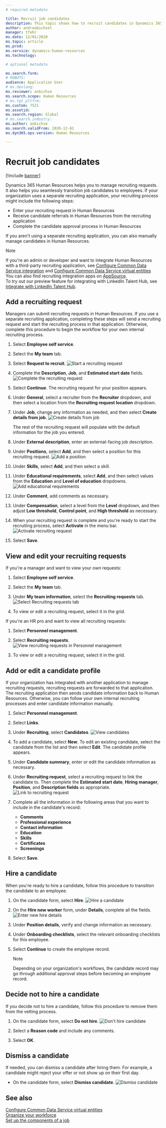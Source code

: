 ```yaml
---
# required metadata

title: Recruit job candidates
description: This topic shows how to recruit candidates in Dynamics 365 Human Resources.
author: andreabichsel
manager: tfehr
ms.date: 12/01/2020
ms.topic: article
ms.prod: 
ms.service: dynamics-human-resources
ms.technology: 

# optional metadata

ms.search.form: 
# ROBOTS: 
audience: Application User
# ms.devlang: 
ms.reviewer: anbichse
ms.search.scope: Human Resources
# ms.tgt_pltfrm: 
ms.custom: 7521
ms.assetid: 
ms.search.region: Global
# ms.search.industry: 
ms.author: anbichse
ms.search.validFrom: 2020-12-01
ms.dyn365.ops.version: Human Resources

---
```


# Recruit job candidates

[!include [banner](includes/preview-feature.md)]

Dynamics 365 Human Resources helps you to manage recruiting requests. It also helps you seamlessly transition job candidates to employees. If your organization uses a separate recruiting application, your recruiting process might include the following steps:

- Enter your recruiting request in Human Resources
- Receive candidate referrals in Human Resources from the recruiting application
- Complete the candidate approval process in Human Resources

If you aren't using a separate recruiting application, you can also manually manage candidates in Human Resources.

>[!NOTE]
>If you're an admin or developer and want to integrate Human Resources with a third-party recruiting application, see [Configure Common Data Service integration](hr-admin-integration-common-data-service.md) and [Configure Common Data Service virtual entities](hr-admin-integration-common-data-service-virtual-entities.md)<br>
> You can also find recruiting integration apps on [AppSource](https://appsource.microsoft.com/marketplace/apps?search=recruiting%20dynamics).<br>
> To try out our preview feature for integrating with LinkedIn Talent Hub, see [Integrate with LinkedIn Talent Hub](hr-admin-integration-linkedin.md).

## Add a recruiting request

Managers can submit recruiting requests in Human Resources. If you use a separate recruiting application, completing these steps will send a recruiting request and start the recruiting process in that application. Otherwise, complete this procedure to begin the workflow for your own internal recruiting process.

1. Select **Employee self service**.

2. Select the **My team** tab.

3. Select  **Request to recruit**.
   ![Start a recruiting request](./media/hr-recruit-1-request-to-recruit.png)

4. Complete the **Description**, **Job**, and **Estimated start date** fields.
   ![Complete the recruiting request](./media/hr-recruit-2-request-to-recruit.png)

5. Select **Continue**. The recruiting request for your position appears.

6. Under **General**, select a recruiter from the **Recruiter** dropdown, and then select a location from the **Recruiting request location** dropdown.

7. Under **Job**, change any information as needed, and then select **Create details from job**.
   ![Create details from job](./media/hr-recruit-3-create-details-from-job.png)

   The rest of the recruiting request will populate with the default information for the job you entered.

8. Under **External description**, enter an external-facing job description.

9. Under **Positions**, select **Add**, and then select a position for this recruiting request.
   ![Add a position](./media/hr-recruit-4-select-position.png)

10. Under **Skills**, select **Add**, and then select a skill.

11. Under **Educational requirements**, select **Add**, and then select values from the **Education** and **Level of education** dropdowns.
   ![Add educational requirements](./media/hr-recruit-5-select-educational-requirements.png)

12. Under **Comment**, add comments as necessary.

13. Under **Compensation**, select a level from the **Level** dropdown, and then adjust **Low threshold**, **Control point**, and **High threshold** as necessary.

14. When your recruiting request is complete and you're ready to start the recruiting process, select **Activate** in the menu bar.
   ![Activate recruiting request](./media/hr-recruit-6-activate-recruit-request.png)

15. Select **Save**.

## View and edit your recruiting requests

If you're a manager and want to view your own requests:

1. Select **Employee self service**.

2. Select the **My team** tab.

3. Under **My team information**, select the **Recruiting requests** tab.
   ![Select Recruiting requests tab](./media/hr-recruit-7-recruiting-requests.png)

4. To view or edit a recruiting request, select it in the grid.

If you're an HR pro and want to view all recruiting requests:

1. Select **Personnel management**.

2. Select **Recruiting requests**.
   ![View recruiting requests in Personnel management](./media/hr-recruit-8-recruiting-requests-personnel-management.png)

3. To view or edit a recruiting request, select it in the grid.

## Add or edit a candidate profile

If your organization has integrated with another application to manage recruiting requests, recruiting requests are forwarded to that application. The recruiting application then sends candidate information back to Human Resources. Otherwise, you can follow your own internal recruiting processes and enter candidate information manually.

1. Select **Personnel management**.

2. Select **Links**.

3. Under **Recruiting**, select **Candidates**.
   ![View candidates](./media/hr-recruit-9-candidates.png)

4. To add a candidate, select **New**. To edit an existing candidate, select the candidate from the list and then select **Edit**. The candidate profile appears.

5. Under **Candidate summary**, enter or edit the candidate information as necessary.

6. Under **Recruiting request**, select a recruiting request to link the candidate to. Then complete the **Estimated start date**, **Hiring manager**, **Position**, and **Description fields** as appropriate.
   ![Link to recruiting request](./media/hr-recruit-10-link-to-recruiting-request.png)

7. Complete all the information in the following areas that you want to include in the candidate's record:
   - **Comments**
   - **Professional experience**
   - **Contact information**
   - **Education**
   - **Skills**
   - **Certificates**
   - **Screenings**

8. Select **Save**.

## Hire a candidate

When you're ready to hire a candidate, follow this procedure to transition the candidate to an employee.

1. On the candidate form, select **Hire**.
   ![Hire a candidate](./media/hr-recruit-11-hire.png)

2. On the **Hire new worker** form, under **Details**, complete all the fields.
   ![Enter new hire details](./media/hr-recruit-12-hire-new-worker.png)

3. Under **Position details**, verify and change information as necessary.

4. Under **Onboarding checklists**, select the relevant onboarding checklists for this employee.

5. Select **Continue** to create the employee record.
   >[!NOTE]
   >Depending on your organization's workflows, the candidate record may go through additional approval steps before becoming an employee record.

## Decide not to hire a candidate

If you decide not to hire a candidate, follow this procedure to remove them from the vetting process. 

1. On the candidate form, select **Do not hire**.
   ![Don't hire candidate](./media/hr-recruit-13-do-not-hire.png)

2. Select a **Reason code** and include any comments.

3. Select **OK**.

## Dismiss a candidate

If needed, you can dismiss a candidate after hiring them. For example, a candidate might reject your offer or not show up on their first day.

- On the candidate form, select **Dismiss candidate**.
  ![Dismiss candidate](./media/hr-recruit-14-dismiss-candidate.png)

## See also

[Configure Common Data Service virtual entities](hr-admin-integration-common-data-service-virtual-entities.md)<br>
[Organize your workforce](hr-personnel-departments-jobs-positions.md)<br>
[Set up the components of a job](hr-personnel-jobs.md)